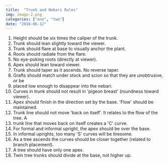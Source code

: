 ```yaml
---
title:  "Trunk and Nebari Rules"
img: image-2.png
categories: ["one", "two"]
date: "2016-06-12"
---
```


1. Height should be six times the caliper of the trunk.
2. Trunk should lean slightly toward the viewer.
3. Trunk should flare at base to visually anchor the plant.
4. Roots should radiate from the flare.
5. No eye-poking roots (directly at viewer).
6. Apex should lean toward viewer.
7. Trunk should taper as it ascends. No reverse taper.
8. Grafts should match under stock and scion so that they are unobtrusive, or be
9. placed low enough to disappear into the nebari.
10. Curves in trunk should not result in 'pigeon breast' (roundness toward viewer).
11. Apex should finish in the direction set by the base. 'Flow' should be maintained.
12. Trunk line should not move 'back on itself'. It relates to the flow of the tree. A
13. trunk line that moves back on itself creates a 'C' curve.
14. For formal and informal upright, the apex should be over the base.
15. In informal uprights, too many 'S' curves will be tiresome.
16. As a tree ascends the curves should be closer together (related to branch
placement).
17. A tree should have only one apex.
18. Twin tree trunks should divide at the base, not higher up.
